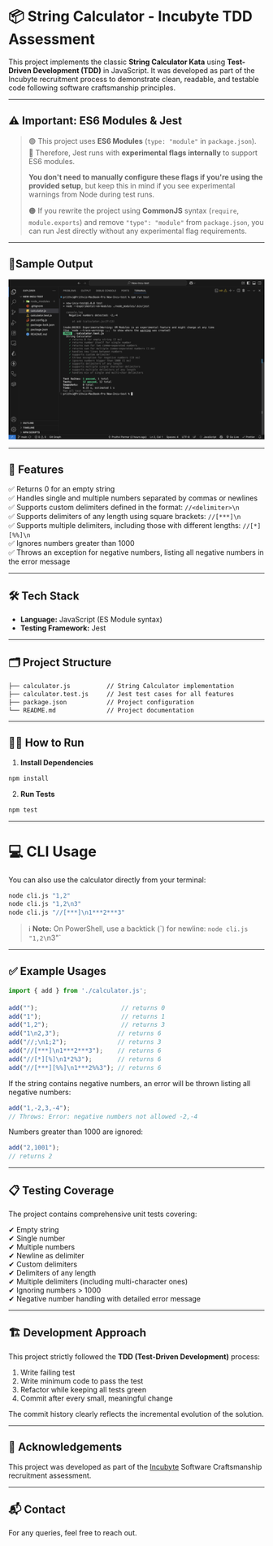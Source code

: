 
# 📦 String Calculator - Incubyte TDD Assessment

This project implements the classic **String Calculator Kata** using **Test-Driven Development (TDD)** in JavaScript. It was developed as part of the Incubyte recruitment process to demonstrate clean, readable, and testable code following software craftsmanship principles.

---

## ⚠️ Important: ES6 Modules & Jest

> 🟢 This project uses **ES6 Modules** (`type: "module"` in `package.json`).  
> 🔧 Therefore, Jest runs with **experimental flags internally** to support ES6 modules.  
>  
> **You don't need to manually configure these flags if you're using the provided setup**, but keep this in mind if you see experimental warnings from Node during test runs.  
>  
> 🟠 If you rewrite the project using **CommonJS** syntax (`require`, `module.exports`) and remove `"type": "module"` from `package.json`, you can run Jest directly without any experimental flag requirements.  

---

## 🧪Sample Output
![Sample Output](./screenshots/Sample_Output.png)

---

## 🚀 Features

✅ Returns 0 for an empty string  
✅ Handles single and multiple numbers separated by commas or newlines  
✅ Supports custom delimiters defined in the format: `//<delimiter>\n`  
✅ Supports delimiters of any length using square brackets: `//[***]\n`  
✅ Supports multiple delimiters, including those with different lengths: `//[*][%%]\n`  
✅ Ignores numbers greater than 1000  
✅ Throws an exception for negative numbers, listing all negative numbers in the error message  

---

## 🛠️ Tech Stack

- **Language:** JavaScript (ES Module syntax)  
- **Testing Framework:** Jest  

---

## 🗂️ Project Structure

```
├── calculator.js          // String Calculator implementation
├── calculator.test.js     // Jest test cases for all features
├── package.json           // Project configuration
└── README.md              // Project documentation
```

---

## 🧑‍💻 How to Run

1. **Install Dependencies**

```bash
npm install
```

2. **Run Tests**

```bash
npm test
```

---

# 💻 CLI Usage

You can also use the calculator directly from your terminal:

```bash
node cli.js "1,2"
node cli.js "1,2\n3"
node cli.js "//[***]\n1***2***3"
```

> ℹ️ **Note:** On PowerShell, use a backtick (\`) for newline: `node cli.js "1,2\`n3"\`
>

---


## ✅ Example Usages

```js
import { add } from './calculator.js';

add("");                       // returns 0
add("1");                      // returns 1
add("1,2");                    // returns 3
add("1\n2,3");                // returns 6
add("//;\n1;2");              // returns 3
add("//[***]\n1***2***3");    // returns 6
add("//[*][%]\n1*2%3");       // returns 6
add("//[***][%%]\n1***2%%3"); // returns 6
```

If the string contains negative numbers, an error will be thrown listing all negative numbers:

```js
add("1,-2,3,-4");  
// Throws: Error: negative numbers not allowed -2,-4
```

Numbers greater than 1000 are ignored:

```js
add("2,1001");  
// returns 2
```

---

## 📋 Testing Coverage

The project contains comprehensive unit tests covering:

✔ Empty string  
✔ Single number  
✔ Multiple numbers  
✔ Newline as delimiter  
✔ Custom delimiters  
✔ Delimiters of any length  
✔ Multiple delimiters (including multi-character ones)  
✔ Ignoring numbers > 1000  
✔ Negative number handling with detailed error message  

---

## 🏗️ Development Approach

This project strictly followed the **TDD (Test-Driven Development)** process:

1. Write failing test  
2. Write minimum code to pass the test  
3. Refactor while keeping all tests green  
4. Commit after every small, meaningful change  

The commit history clearly reflects the incremental evolution of the solution.

---

## 🤝 Acknowledgements

This project was developed as part of the [Incubyte](https://www.incubyte.co/) Software Craftsmanship recruitment assessment.

---

## 📬 Contact

For any queries, feel free to reach out.
